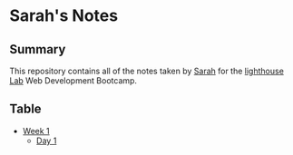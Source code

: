 # Sarah's Notes 
## Summary 
This repository contains all of the notes taken by [Sarah](https://github.com/SarahAlAshwal) for the [lighthouse Lab](https://www.lighthouselabs.ca/) Web Development Bootcamp.
## Table 
* [Week 1](/Week_1)
  * [Day 1](/Week_1/Day_1)